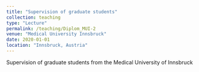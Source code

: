 ```yaml
---
title: "Supervision of graduate students"
collection: teaching
type: "Lecture"
permalink: /teaching/Diplom_MUI-2
venue: "Medical University Innsbruck"
date: 2020-01-01
location: "Innsbruck, Austria"
---
```


Supervision of graduate students from the Medical University of Innsbruck
